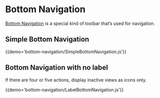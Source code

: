 # Bottom Navigation

[Bottom Navigation](https://material.google.com/components/bottom-navigation.html) is a special kind of toolbar that’s used for navigation.

## Simple Bottom Navigation

{{demo='bottom-navigation/SimpleBottomNavigation.js'}}

## Bottom Navigation with no label

If there are four or five actions, display inactive views as icons only.

{{demo='bottom-navigation/LabelBottomNavigation.js'}}
